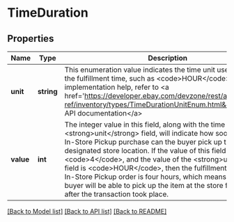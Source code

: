 # TimeDuration

## Properties
Name | Type | Description | Notes
------------ | ------------- | ------------- | -------------
**unit** | **string** | This enumeration value indicates the time unit used to specify the fulfillment time, such as &lt;code&gt;HOUR&lt;/code&gt;. For implementation help, refer to &lt;a href&#x3D;&#39;https://developer.ebay.com/devzone/rest/api-ref/inventory/types/TimeDurationUnitEnum.html&#39;&gt;eBay API documentation&lt;/a&gt; | [optional] 
**value** | **int** | The integer value in this field, along with the time unit in the &lt;strong&gt;unit&lt;/strong&gt; field, will indicate how soon after an In-Store Pickup purchase can the buyer pick up the item at the designated store location. If the value of this field is &lt;code&gt;4&lt;/code&gt;, and the value of the &lt;strong&gt;unit&lt;/strong&gt; field is &lt;code&gt;HOUR&lt;/code&gt;, then the fulfillment time for the In-Store Pickup order is four hours, which means that the buyer will be able to pick up the item at the store four hours after the transaction took place. | [optional] 

[[Back to Model list]](../README.md#documentation-for-models) [[Back to API list]](../README.md#documentation-for-api-endpoints) [[Back to README]](../README.md)



